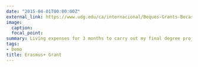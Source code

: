 ```yaml
---
date: "2015-04-01T00:00:00Z"
external_link: https://www.udg.edu/ca/internacional/Beques-Grants-Becas/ERASMUS-estudis-SMS
image:
  caption: 
  focal_point: 
summary: Living expenses for 3 months to carry out my final degree project in Technical University of Denmark as part of LaGas project supervised by Prof Barth F. Smets `external_link`.
tags:
- Demo
title: Erasmus+ Grant
---
```

